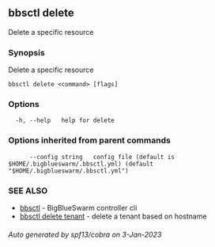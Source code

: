 ## bbsctl delete

Delete a specific resource

### Synopsis

Delete a specific resource

```
bbsctl delete <command> [flags]
```

### Options

```
  -h, --help   help for delete
```

### Options inherited from parent commands

```
      --config string   config file (default is $HOME/.bigblueswarm/.bbsctl.yml) (default "$HOME/.bigblueswarm/.bbsctl.yml")
```

### SEE ALSO

* [bbsctl](bbsctl.md)	 - BigBlueSwarm controller cli
* [bbsctl delete tenant](bbsctl_delete_tenant.md)	 - delete a tenant based on hostname

###### Auto generated by spf13/cobra on 3-Jan-2023
